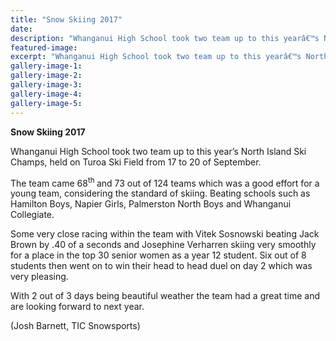 ```yaml
---
title: "Snow Skiing 2017"
date: 
description: "Whanganui High School took two team up to this yearâ€™s North Island Ski Champs, held on Turoa Ski Field from 17 to 20 of September..."
featured-image: 
excerpt: "Whanganui High School took two team up to this yearâ€™s North Island Ski Champs, held on Turoa Ski Field from 17 to 20 of September."
gallery-image-1: 
gallery-image-2: 
gallery-image-3: 
gallery-image-4: 
gallery-image-5: 
---
```


<p><strong>Snow Skiing 2017</strong></p>
<p>Whanganui High School took two team up to this year&rsquo;s North Island Ski Champs, held on Turoa Ski Field from 17&nbsp;to 20&nbsp;of September.</p>
<p>The team came 68<sup>th </sup>and 73 out of 124 teams which was a good effort for a young team, considering the standard of skiing. Beating schools such as Hamilton Boys, Napier Girls, Palmerston North Boys and Whanganui Collegiate.</p>
<p>Some very close racing within the team with Vitek Sosnowski beating Jack Brown by .40 of a seconds and Josephine Verharren skiing very smoothly for a place in the top 30 senior women as a year 12 student. Six out of 8 students then went on to win their head to head duel on day 2 which was very pleasing.</p>
<p>With 2 out of 3 days being beautiful weather the team had a great time and are looking forward to next year.&nbsp;</p>
<p>(Josh Barnett, TIC Snowsports)&nbsp;</p>

